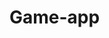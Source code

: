 # Game-app
<!-- 
 Instructions
 Each person will take turns clicking the flip button
 Each player will have a counter that automatically updates the score after each turn.
 To start the game over, press the reset button
-->
<!-- 
HTML
Create the basic html format for coin flip games( can be found on youtube)
Link the css and javascript links
Come up with a title for the game
Create different div containers for each game component?( example title, coin, button and score)
Add a submit button to flip the coin
-->

<!-- 
JAVASCRIPT
Double check Javascript is connected to HTML
Grab elements by id or class name
Create a variable for heads and tails
Create variables for coin,flip button, reset button, and result text and grab the elements by class name or id
Add event listeners to create the percentage of flips between heads and tails


When something goes wrong in the cloning process or if the code is not working as expected, here are the instructions. 


1. Clone the Repository:
   - Use Git to clone the repository. If something goes wrong, check the repository URL .
   
2. Navigate to Project Directory:
   - Open the terminal and navigate to the project directory.
     
3. Open the Project:
   - Use your code editor to open the project folder.
   - Check that the following files are included and linked in html:
     - index.html
     - styles.css
     - script.js


5. Look at the HTML Structure:
   - Open index.html and makke sure that the elements with classnaames and ID's  `coin`, `flip-button`, and `reset-button` are correctly defined.
   - Check that the score elements with IDs `heads-score` and `tails-score` arre there.


6. Check CSS Styling:
   - Open styles.css and confirm that classes `spin-heads` and `spin-tails` are defined and include in the keyframe animations.


7. Check JavaScript:
   - Open script.js and check :
     - let heads = 0; let tails = 0;` initializes the score.
     - The `coin`, `flipBtn`, and `resetBtn` correctly select the elements.
     - The event listeners for `flipBtn` and `resetBtn` are set up to handle clicks.
     - The updateScore function updates the DOM with the latest scores.


8. Test:
   - Open index.html in a web browser to test the game. I use vs code and the live server extension
   - Click the "Flip" button to ensure the coin flips and scores update.
   - Click the "Reset" button to ensure the scores reset.


9. Troubleshooting Steps:
   - Console Error: Open  developer tools in browser(usually F12 or right-click > Inspect) and check the console for any JavaScript errors annd fix. 
   - Element Selection: Check that the IDs and classes in the JavaScript match those in the HTML.(make sure both css and javascript is linked to html)
   - Animation Issues: Make sure CSS animations are correctly defined and linked.
